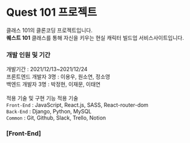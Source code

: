 # **Quest 101 프로젝트**

<p>
클래스 101의 클론코딩 프로젝트입니다.<br>
<b>퀘스트 101</b> 클래스를 통해 자신을 키우는 현실 캐릭터 빌드업 서비스사이트입니다.</p>

### 개발 인원 및 기간

개발기간 : 2021/12/13~2021/12/24<br>
프론트엔드 개발자 3명 : 이용우, 원소연, 정소영<br>
백엔드 개발자 3명 : 박정현, 이재문, 이태연<br>
<br>
적용 기술 및 구현 기능 적용 기술<br>
`Front-End` : JavaScript, React.js, SASS, React-router-dom<br>
`Back-End` : Django, Python, MySQL<br>
`Common` : Git, Github, Slack, Trello, Notion<br>

### [Front-End]
